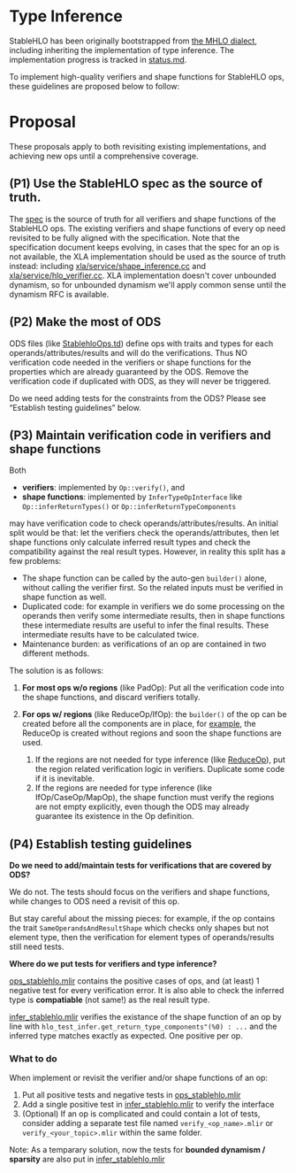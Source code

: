 # Type Inference

StableHLO has been originally bootstrapped from [the MHLO dialect](https://github.com/tensorflow/mlir-hlo#meta-hlo-dialect-mhlo), including inheriting the implementation of type inference. The implementation progress is tracked in [status.md](https://github.com/openxla/stablehlo/blob/main/docs/status.md).

To implement high-quality verifiers and shape functions for StableHLO ops, these guidelines are proposed below to follow:

# Proposal

These proposals apply to both revisiting existing implementations, and achieving new ops until a comprehensive coverage.

## (P1) Use the StableHLO spec as the source of truth.

The [spec](https://github.com/openxla/stablehlo/blob/main/docs/spec_draft.md) is the source of truth for all verifiers and shape functions of the StableHLO ops. The existing verifiers and shape functions of every op need revisited to be fully aligned with the specification. Note that the specification document keeps evolving, in cases that the spec for an op is not available, the XLA implementation should be used as the source of truth instead: including [xla/service/shape\_inference.cc](https://github.com/tensorflow/tensorflow/blob/master/tensorflow/compiler/xla/service/shape_inference.cc) and [xla/service/hlo\_verifier.cc](https://github.com/tensorflow/tensorflow/blob/master/tensorflow/compiler/xla/service/hlo_verifier.cc). XLA implementation doesn't cover unbounded dynamism, so for unbounded dynamism we'll apply common sense until the dynamism RFC is available.


## (P2) Make the most of ODS

ODS files (like [StablehloOps.td](https://github.com/openxla/stablehlo/blob/main/stablehlo/dialect/StablehloOps.td)) define ops with traits and types for each operands/attributes/results and will do the verifications. Thus NO verification code needed in the verifiers or shape functions for the properties which are already guaranteed by the ODS.  Remove the verification code if duplicated with ODS, as they will never be triggered.

Do we need adding tests for the constraints from the ODS? Please see “Establish testing guidelines” below.


## (P3) Maintain verification code in verifiers and shape functions

Both
- **verifiers**: implemented by `Op::verify()`, and
- **shape functions**: implemented by `InferTypeOpInterface` like `Op::inferReturnTypes()` or `Op::inferReturnTypeComponents`

may have verification code to check operands/attributes/results. An initial split would be that: let the verifiers check the operands/attributes, then let shape functions only calculate inferred result types and check the compatibility against the real result types. However, in reality this split has a few problems:

- The shape function can be called by the auto-gen `builder()` alone, without calling the verifier first. So the related inputs must be verified in shape function as well.
- Duplicated code: for example in verifiers we do some processing on the operands then verify some intermediate results, then in shape functions these intermediate results are useful to infer the final results. These intermediate results have to be calculated twice.
- Maintenance burden: as verifications of an op are contained in two different methods.

The solution is as follows:

1. **For most ops w/o regions** (like PadOp):
Put all the verification code into the shape functions, and discard verifiers totally.

2. **For ops w/ regions** (like ReduceOp/IfOp): the `builder()` of the op can be created before all the components are in place, for [example](https://github.com/tensorflow/mlir-hlo/blob/master/lib/Dialect/mhlo/transforms/mhlo_canonicalize_reduction.cc#L222), the ReduceOp is created without regions and soon the shape functions are used.  
    1. If the regions are not needed for type inference (like [ReduceOp](https://github.com/openxla/stablehlo/pull/401)), put the region related verification logic in verifiers. Duplicate some code if it is inevitable.
    2. If the regions are needed for type inference (like IfOp/CaseOp/MapOp), the shape function must verify the regions are not empty explicitly, even though the ODS may already guarantee its existence in the Op definition.


## (P4) Establish testing guidelines

**Do we need to add/maintain tests for verifications that are covered by ODS?**

We do not. The tests should focus on the verifiers and shape functions, while changes to ODS need a revisit of this op.

But stay careful about the missing pieces: for example, if the op contains the trait `SameOperandsAndResultShape` which checks only shapes but not element type, then the verification for element types of operands/results still need tests.

**Where do we put tests for verifiers and type inference?**

[ops\_stablehlo.mlir](https://github.com/openxla/stablehlo/blob/main/stablehlo/tests/ops_stablehlo.mlir) contains the positive cases of ops, and (at least) 1 negative test for every verification error. It is also able to check the inferred type is **compatiable** (not same!) as the real result type.

[infer\_stablehlo.mlir](https://github.com/openxla/stablehlo/blob/main/stablehlo/tests/infer_stablehlo.mlir) verifies the existance of the shape function of an op by line with `hlo_test_infer.get_return_type_components"(%0) : ...` and the inferred type matches exactly as expected. One positive per op.

### What to do
When implement or revisit the verifier and/or shape functions of an op:
1. Put all positive tests and negative tests in [ops\_stablehlo.mlir](https://github.com/openxla/stablehlo/blob/main/stablehlo/tests/ops_stablehlo.mlir) 
2. Add a single positive test in [infer\_stablehlo.mlir](https://github.com/openxla/stablehlo/blob/main/stablehlo/tests/infer_stablehlo.mlir) to verify the interface 
3. (Optional) If an op is complicated and could contain a lot of tests, consider adding a separate test file named `verify_<op_name>.mlir` or` verify_<your_topic>.mlir` within the same folder.


Note: As a temparary solution, now the tests for **bounded dynamism / sparsity** are also put in [infer\_stablehlo.mlir](https://github.com/openxla/stablehlo/blob/main/stablehlo/tests/infer_stablehlo.mlir) 
